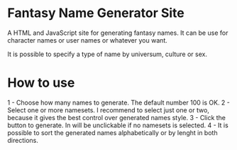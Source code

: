 # Fantasy Name Generator Site
A HTML and JavaScript site for generating fantasy names. It can be use for character names or user names or whatever you want.

It is possible to specify a type of name by universum, culture or sex.

# How to use

1 - Choose how many names to generate. The default number 100 is OK.
2 - Select one or more namesets. I recommend to select just one or two, because it gives the best control over generated names style.
3 - Click the button to generate. In will be unclickable if no namesets is selected.
4 - It is possible to sort the generated names alphabetically or by lenght in both directions.

